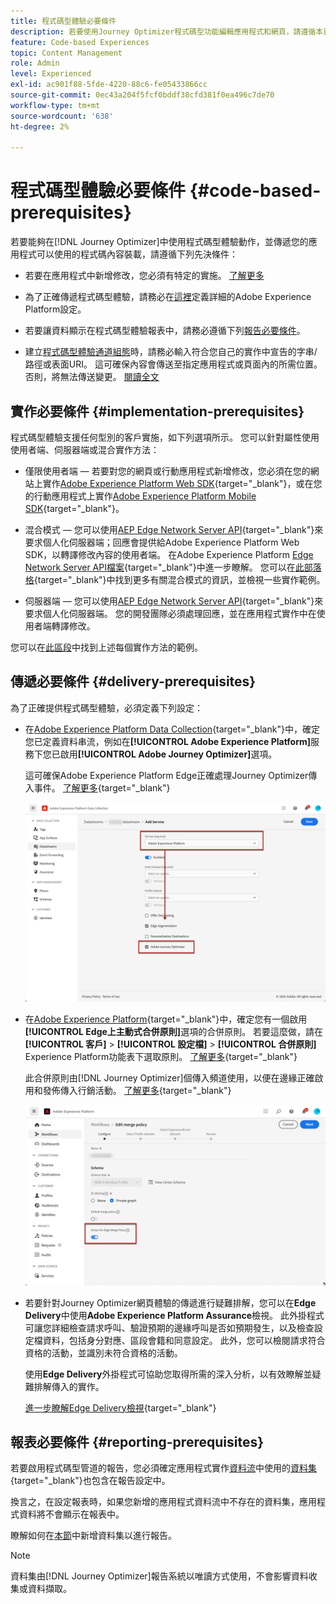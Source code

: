 ```yaml
---
title: 程式碼型體驗必要條件
description: 若要使用Journey Optimizer程式碼型功能編輯應用程式和網頁，請遵循本頁面的先決條件
feature: Code-based Experiences
topic: Content Management
role: Admin
level: Experienced
exl-id: ac901f88-5fde-4220-88c6-fe05433866cc
source-git-commit: 0ec43a204f5fcf0bddf38cfd381f0ea496c7de70
workflow-type: tm+mt
source-wordcount: '638'
ht-degree: 2%

---
```


# 程式碼型體驗必要條件 {#code-based-prerequisites}

若要能夠在[!DNL Journey Optimizer]中使用程式碼型體驗動作，並傳遞您的應用程式可以使用的程式碼內容裝載，請遵循下列先決條件：

* 若要在應用程式中新增修改，您必須有特定的實施。 [了解更多](#implementation-prerequisites)

* 為了正確傳遞程式碼型體驗，請務必在[這裡](#delivery-prerequisites)定義詳細的Adobe Experience Platform設定。

* 若要讓資料顯示在程式碼型體驗報表中，請務必遵循下列[報告必要條件](#reporting-prerequisites)。

* 建立[程式碼型體驗通道組態](code-based-configuration.md)時，請務必輸入符合您自己的實作中宣告的字串/路徑或表面URI。 這可確保內容會傳送至指定應用程式或頁面內的所需位置。 否則，將無法傳送變更。 [閱讀全文](code-based-surface.md)

## 實作必要條件 {#implementation-prerequisites}

程式碼型體驗支援任何型別的客戶實施，如下列選項所示。 您可以針對屬性使用使用者端、伺服器端或混合實作方法：

* 僅限使用者端 — 若要對您的網頁或行動應用程式新增修改，您必須在您的網站上實作[Adobe Experience Platform Web SDK](https://experienceleague.adobe.com/docs/platform-learn/implement-web-sdk/overview.html?lang=zh-Hant){target="_blank"}，或在您的行動應用程式上實作[Adobe Experience Platform Mobile SDK](https://developer.adobe.com/client-sdks/documentation/){target="_blank"}。

* 混合模式 — 您可以使用[AEP Edge Network Server API](https://experienceleague.adobe.com/docs/experience-platform/edge-network-server-api/data-collection/interactive-data-collection.html?lang=zh-Hant){target="_blank"}來要求個人化伺服器端；回應會提供給Adobe Experience Platform Web SDK，以轉譯修改內容的使用者端。 在Adobe Experience Platform [Edge Network Server API檔案](https://experienceleague.adobe.com/docs/experience-platform/edge-network-server-api/overview.html){target="_blank"}中進一步瞭解。 您可以在[此部落格](https://blog.developer.adobe.com/hybrid-personalization-in-the-adobe-experience-platform-web-sdk-6a1bb674bf41){target="_blank"}中找到更多有關混合模式的資訊，並檢視一些實作範例。

* 伺服器端 — 您可以使用[AEP Edge Network Server API](https://experienceleague.adobe.com/docs/experience-platform/edge-network-server-api/data-collection/interactive-data-collection.html?lang=zh-Hant){target="_blank"}來要求個人化伺服器端。 您的開發團隊必須處理回應，並在應用程式實作中在使用者端轉譯修改。

您可以在[此區段](code-based-implementation-samples.md)中找到上述每個實作方法的範例。

## 傳遞必要條件 {#delivery-prerequisites}

為了正確提供程式碼型體驗，必須定義下列設定：

* 在[Adobe Experience Platform Data Collection](https://experienceleague.adobe.com/docs/experience-platform/edge/datastreams/overview.html?lang=zh-Hant){target="_blank"}中，確定您已定義資料串流，例如在&#x200B;**[!UICONTROL Adobe Experience Platform]**&#x200B;服務下您已啟用&#x200B;**[!UICONTROL Adobe Journey Optimizer]**&#x200B;選項。

  這可確保Adobe Experience Platform Edge正確處理Journey Optimizer傳入事件。 [了解更多](https://experienceleague.adobe.com/docs/experience-platform/edge/datastreams/configure.html){target="_blank"}

  ![](../web/assets/web-aep-datastream-ajo.png)

* 在[Adobe Experience Platform](https://experienceleague.adobe.com/docs/experience-platform/profile/home.html?lang=zh-Hant){target="_blank"}中，確定您有一個啟用&#x200B;**[!UICONTROL Edge上主動式合併原則]**&#x200B;選項的合併原則。 若要這麼做，請在&#x200B;**[!UICONTROL 客戶]** > **[!UICONTROL 設定檔]** > **[!UICONTROL 合併原則]** Experience Platform功能表下選取原則。 [了解更多](https://experienceleague.adobe.com/docs/experience-platform/profile/merge-policies/ui-guide.html#configure){target="_blank"}

  此合併原則由[!DNL Journey Optimizer]個傳入頻道使用，以便在邊緣正確啟用和發佈傳入行銷活動。 [了解更多](https://experienceleague.adobe.com/docs/experience-platform/profile/merge-policies/ui-guide.html?lang=zh-Hant){target="_blank"}

  ![](../web/assets/web-aep-merge-policy.png)

* 若要針對Journey Optimizer網頁體驗的傳遞進行疑難排解，您可以在&#x200B;**Edge Delivery**&#x200B;中使用&#x200B;**Adobe Experience Platform Assurance**&#x200B;檢視。 此外掛程式可讓您詳細檢查請求呼叫、驗證預期的邊緣呼叫是否如預期發生，以及檢查設定檔資料，包括身分對應、區段會籍和同意設定。 此外，您可以檢閱請求符合資格的活動，並識別未符合資格的活動。

  使用&#x200B;**Edge Delivery**&#x200B;外掛程式可協助您取得所需的深入分析，以有效瞭解並疑難排解傳入的實作。

  [進一步瞭解Edge Delivery檢視](https://experienceleague.adobe.com/zh-hant/docs/experience-platform/assurance/view/edge-delivery){target="_blank"}

## 報表必要條件 {#reporting-prerequisites}

若要啟用程式碼型管道的報告，您必須確定應用程式實作[資料流](../data/get-started-datasets.md)中使用的[資料集](https://experienceleague.adobe.com/docs/experience-platform/datastreams/overview.html){target="_blank"}也包含在報告設定中。

換言之，在設定報表時，如果您新增的應用程式資料流中不存在的資料集，應用程式資料將不會顯示在報表中。

瞭解如何在[本節](../reports/reporting-configuration.md#add-datasets)中新增資料集以進行報告。

>[!NOTE]
>
>資料集由[!DNL Journey Optimizer]報告系統以唯讀方式使用，不會影響資料收集或資料擷取。
